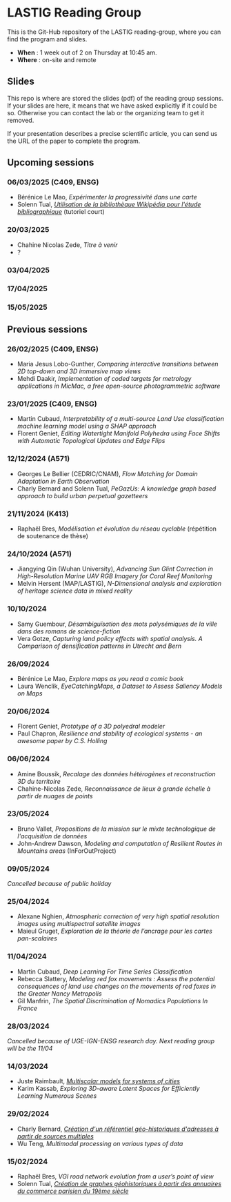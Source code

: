 # LASTIG Reading Group

This is the Git-Hub repository of the LASTIG reading-group, where you can find the program and slides.

* **When** : 1 week out of 2 on Thursday at 10:45 am.
* **Where** : on-site and remote

## Slides

This repo is where are stored the slides (pdf) of the reading group sessions.
If your slides are here, it means that we have asked explicitly if it could be so.
Otherwise you can contact the lab or the organizing team to get it removed.

If your presentation describes a precise scientific article, you can send us the URL of the paper to complete the program.

## Upcoming sessions

### 06/03/2025 (C409, ENSG)
* Bérénice Le Mao, *Expérimenter la progressivité dans une carte*
* Solenn Tual, *[Utilisation de la bibliothèque Wikipédia pour l'étude bibliographique](https://docs.google.com/presentation/d/1aqQifAp8y9YI1YUQbMFICirsjra7EaJW1BrCfhnAuAg/edit?usp=sharing)* (tutoriel court)

### 20/03/2025
* Chahine Nicolas Zede, *Titre à venir*
* ?

### 03/04/2025
### 17/04/2025
### 15/05/2025

## Previous sessions

### 26/02/2025 (C409, ENSG)
* Maria Jesus Lobo-Gunther, *Comparing interactive transitions between 2D top-down and 3D immersive map views*
* Mehdi Daakir, *Implementation of coded targets for metrology applications in MicMac, a free open-source photogrammetric software*

### 23/01/2025 (C409, ENSG)
* Martin Cubaud, *Interpretability of a multi-source Land Use classification machine learning model using a SHAP approach*
* Florent Geniet, *Editing Watertight Manifold Polyhedra using Face Shifts with Automatic Topological Updates and Edge Flips*

### 12/12/2024 (A571)
* Georges Le Bellier (CEDRIC/CNAM), *Flow Matching for Domain Adaptation in Earth Observation*
* Charly Bernard and Solenn Tual, *PeGazUs: A knowledge graph based approach to build urban perpetual gazetteers*

### 21/11/2024 (K413)
* Raphaël Bres, *Modélisation et évolution du réseau cyclable* (répétition de soutenance de thèse)

### 24/10/2024 (A571)
* Jiangying Qin (Wuhan University), *Advancing Sun Glint Correction in High-Resolution Marine UAV RGB Imagery for Coral Reef Monitoring*
* Melvin Hersent (MAP/LASTIG), *N-Dimensional analysis and exploration of heritage science data in mixed reality*

### 10/10/2024
* Samy Guembour, *Désambiguïsation des mots polysémiques de la ville dans des romans de science-fiction*
* Vera Gotze, *Capturing land policy effects with spatial analysis. A Comparison of densification patterns in Utrecht and Bern*

### 26/09/2024
* Bérénice Le Mao, *Explore maps as you read a comic book*
* Laura Wenclik, *EyeCatchingMaps, a Dataset to Assess Saliency Models on Maps*

### 20/06/2024
* Florent Geniet, *Prototype of a 3D polyedral modeler*
* Paul Chapron, *Resilience and stability of ecological systems - an awesome paper by C.S. Holling*

### 06/06/2024
* Amine Boussik, *Recalage des données hétérogènes et reconstruction 3D du territoire*
* Chahine-Nicolas Zede, *Reconnaissance de lieux à grande échelle à partir de nuages de points*

### 23/05/2024
* Bruno Vallet, *Propositions de la mission sur le mixte technologique de l'acquisition de données*
* John-Andrew Dawson, *Modeling and computation of Resilient Routes in Mountains areas* (InForOutProject)

### 09/05/2024
*Cancelled because of public holiday*

### 25/04/2024
- Alexane Nghien, *Atmospheric correction of very high spatial resolution images using multispectral satellite images*
- Maieul Gruget, *Exploration de la théorie de l’ancrage pour les cartes pan-scalaires*

### 11/04/2024
- Martin Cubaud, *Deep Learning For Time Series Classification*
- Rebecca Slattery, *Modeling red fox movements : Assess the potential consequences of land use changes on the movements of red foxes in the Greater Nancy Metropolis*
- Gil Manfrin, *The Spatial Discrimination of Nomadics Populations In France*

### 28/03/2024
*Cancelled because of UGE-IGN-ENSG research day. Next reading group will be the 11/04*

### 14/03/2024
- Juste Raimbault, *[Multiscalar models for systems of cities](https://hal.science/hal-04257833)*
- Karim Kassab, *Exploring 3D-aware Latent Spaces for Efficiently Learning Numerous Scenes*

### 29/02/2024
* Charly Bernard, *[Création d'un référentiel géo-historiques d'adresses à partir de sources multiples](https://hal.science/hal-04490732/document)*
* Wu Teng, *Multimodal processing on various types of data*

### 15/02/2024
* Raphaël Bres, *VGI road network evolution from a user’s point of view*
* Solenn Tual, *[Création de graphes géohistoriques à partir des annuaires du commerce parisien du 19ème siècle](https://github.com/soduco/atelier_graphes_geohistoriques_annuaires)*
